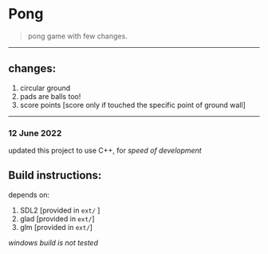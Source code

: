 # Pong

> pong game with few changes.
---
## changes:
  1. circular ground
  2. pads are balls too!
  3. score points [score only if touched the specific point of ground wall]
---
### 12 June 2022
updated this project to use C++, for _speed of development_

## Build instructions:
depends on:
  1. SDL2 [provided in `ext/` ]
  2. glad [provided in `ext/`]
  3. glm [provided in `ext/`]

_windows build is not tested_